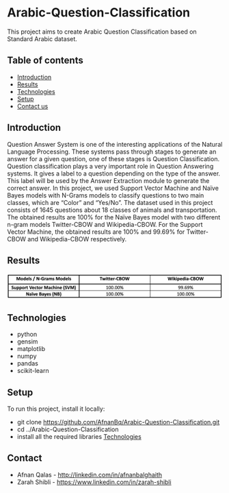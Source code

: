 # Arabic-Question-Classification
This project aims to create Arabic Question Classification based on Standard Arabic dataset.
## Table of contents
* [Introduction](#introduction)
* [Results](#results)
* [Technologies](#technologies)
* [Setup](#setup)
* [Contact us](#contact-us)


## Introduction
Question Answer System is one of the interesting applications of the Natural Language Processing.  These systems pass through stages to generate an answer for a given question, one of these stages is Question Classification. Question classification plays a very important role in Question Answering systems. It gives a label to a question depending on the type of the answer. This label will be used by the Answer Extraction module to generate the correct answer. In this project, we used Support Vector Machine and Naïve Bayes models with N-Grams models to classify questions to two main classes, which are “Color” and “Yes/No”. The dataset used in this project consists of 1645 questions about 18 classes of animals and transportation. The obtained results are 100% for the Naïve Bayes model with two different n-gram models Twitter-CBOW and Wikipedia-CBOW. For the Support Vector Machine, the obtained results are 100% and 99.69% for Twitter-CBOW and Wikipedia-CBOW respectively.

## Results
![alt text](https://github.com/AfnanBq/Arabic-Question-Classification/blob/master/results.png?raw=true)
## Technologies
* python 
* gensim 
* matplotlib 
* numpy 
* pandas 
* scikit-learn

## Setup
To run this project, install it locally:
* git clone https://github.com/AfnanBq/Arabic-Question-Classification.git
* cd ../Arabic-Question-Classification 
* install all the required libraries [Technologies](#technologies)


## Contact
* Afnan Qalas - http://linkedin.com/in/afnanbalghaith
* Zarah Shibli - https://www.linkedin.com/in/zarah-shibli

